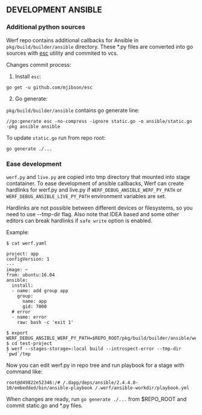 ## DEVELOPMENT ANSIBLE

### Additional python sources

Werf repo contains additional callbacks for Ansible in `pkg/build/builder/ansible` directory. These *.py files
are converted into go sources with [esc](https://github.com/mjibson/esc) utility and commited to vcs.

Changes commit process:

1. Install `esc`:

```
go get -u github.com/mjibson/esc
```

2. Go generate:

`pkg/build/builder/ansible` contains go generate line:

```
//go:generate esc -no-compress -ignore static.go -o ansible/static.go -pkg ansible ansible
```

To update `static.go` run from repo root:

```
go generate ./...
```

### Ease development

`werf.py` and `live.py` are copied into tmp directory that mounted into stage contatainer. To ease
development of ansible callbacks, Werf can create hardlinks for werf.py and live.py if
`WERF_DEBUG_ANSIBLE_WERF_PY_PATH` or `WERF_DEBUG_ANSIBLE_LIVE_PY_PATH` environment variables are set.

Hardlinks are not possible between different devices or filesystems, so you need to use --tmp-dir flag.
Also note that IDEA based and some other editors can break hardlinks if `safe write` option is enabled.

Example:
```
$ cat werf.yaml

project: app
configVersion: 1
---
image: ~
from: ubuntu:16.04
ansible:
  install:
  - name: add group app
    group:
      name: app
      gid: 7000
  # error
  - name: error
    raw: bash -c 'exit 1'

```

```
$ export WERF_DEBUG_ANSIBLE_WERF_PY_PATH=$REPO_ROOT/pkg/build/builder/ansible/werf.py
$ cd test-project
$ werf --stages-storage=:local build --introspect-error --tmp-dir `pwd`/tmp
```

Now you can edit werf.py in repo tree and run playbook for a stage with command like:

```
root@d49822e52346:/# /.dapp/deps/ansible/2.4.4.0-10/embedded/bin/ansible-playbook /.werf/ansible-workdir/playbook.yml
```

When changes are ready, run `go generate ./...` from $REPO_ROOT and commit static.go and *.py files.
